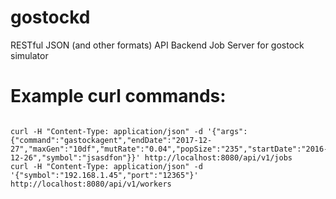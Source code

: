 # gostockd
RESTful JSON (and other formats) API Backend Job Server for gostock simulator


# Example curl commands:
```

curl -H "Content-Type: application/json" -d '{"args":{"command":"gastockagent","endDate":"2017-12-27","maxGen":"10df","mutRate":"0.04","popSize":"235","startDate":"2016-12-26","symbol":"jsasdfon"}}' http://localhost:8080/api/v1/jobs
curl -H "Content-Type: application/json" -d '{"symbol":"192.168.1.45","port":"12365"}' http://localhost:8080/api/v1/workers

```
